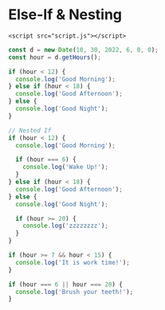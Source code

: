 <!DOCTYPE html>
<html lang="en">
  <head>
    <meta charset="UTF-8" />
    <meta http-equiv="X-UA-Compatible" content="IE=edge" />
    <meta name="viewport" content="width=device-width, initial-scale=1.0" />
    <title>Else-If & Nesting</title>
  </head>
  <body>
    <h1>Else-If & Nesting</h1>

    <script src="script.js"></script>
  </body>
</html>

```js
const d = new Date(10, 30, 2022, 6, 0, 0);
const hour = d.getHours();

if (hour < 12) {
  console.log('Good Morning');
} else if (hour < 18) {
  console.log('Good Afternoon');
} else {
  console.log('Good Night');
}

// Nested If
if (hour < 12) {
  console.log('Good Morning');

  if (hour === 6) {
    console.log('Wake Up!');
  }
} else if (hour < 18) {
  console.log('Good Afternoon');
} else {
  console.log('Good Night');

  if (hour >= 20) {
    console.log('zzzzzzzz');
  }
}

if (hour >= 7 && hour < 15) {
  console.log('It is work time!');
}

if (hour === 6 || hour === 20) {
  console.log('Brush your teeth!');
}
